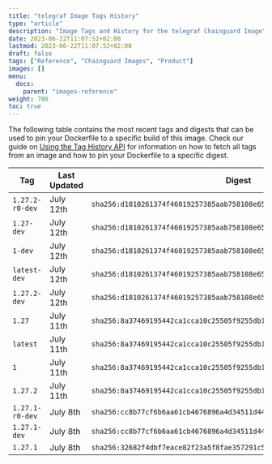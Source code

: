 ```yaml
---
title: "telegraf Image Tags History"
type: "article"
description: "Image Tags and History for the telegraf Chainguard Image"
date: 2023-06-22T11:07:52+02:00
lastmod: 2023-06-22T11:07:52+02:00
draft: false
tags: ["Reference", "Chainguard Images", "Product"]
images: []
menu:
  docs:
    parent: "images-reference"
weight: 700
toc: true
---
```


The following table contains the most recent tags and digests that can be used to pin your Dockerfile to a specific build of this image. Check our guide on [Using the Tag History API](/chainguard/chainguard-images/using-the-tag-history-api/) for information on how to fetch all tags from an image and how to pin your Dockerfile to a specific digest.

| Tag             | Last Updated | Digest                                                                    |
|-----------------|--------------|---------------------------------------------------------------------------|
| `1.27.2-r0-dev` | July 12th    | `sha256:d1810261374f46019257385aab758108e651297e69e3a13ad40ab3c4a0f27e88` |
| `1.27-dev`      | July 12th    | `sha256:d1810261374f46019257385aab758108e651297e69e3a13ad40ab3c4a0f27e88` |
| `1-dev`         | July 12th    | `sha256:d1810261374f46019257385aab758108e651297e69e3a13ad40ab3c4a0f27e88` |
| `latest-dev`    | July 12th    | `sha256:d1810261374f46019257385aab758108e651297e69e3a13ad40ab3c4a0f27e88` |
| `1.27.2-dev`    | July 12th    | `sha256:d1810261374f46019257385aab758108e651297e69e3a13ad40ab3c4a0f27e88` |
| `1.27`          | July 11th    | `sha256:8a37469195442ca1cca10c25505f9255db18ea596b46d36e706c76f0204054f1` |
| `latest`        | July 11th    | `sha256:8a37469195442ca1cca10c25505f9255db18ea596b46d36e706c76f0204054f1` |
| `1`             | July 11th    | `sha256:8a37469195442ca1cca10c25505f9255db18ea596b46d36e706c76f0204054f1` |
| `1.27.2`        | July 11th    | `sha256:8a37469195442ca1cca10c25505f9255db18ea596b46d36e706c76f0204054f1` |
| `1.27.1-r0-dev` | July 8th     | `sha256:cc8b77cf6b6aa61cb4676896a4d34511d44444132830dcb5dee05f5166537bd2` |
| `1.27.1-dev`    | July 8th     | `sha256:cc8b77cf6b6aa61cb4676896a4d34511d44444132830dcb5dee05f5166537bd2` |
| `1.27.1`        | July 8th     | `sha256:32682f4dbf7eace82f23a5f8fae357291c547276eccfcf04a9c8a2c2768b77da` |
